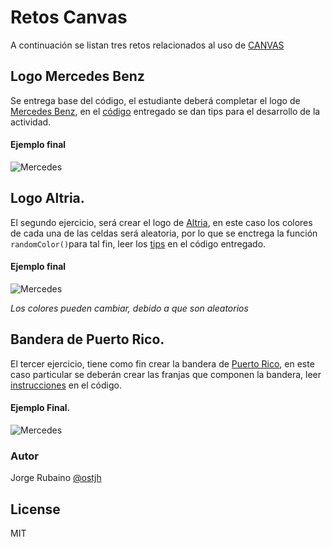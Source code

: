 # Retos Canvas

A continuación se listan tres retos relacionados al uso de [CANVAS]

## Logo Mercedes Benz

Se entrega base del código, el estudiante deberá completar el logo de [Mercedes Benz], en el [código] entregado se dan tips para el desarrollo de la actividad.

#### Ejemplo final 

![Mercedes](https://dl.dropboxusercontent.com/u/181689/logoMercedes.png)

## Logo Altria.

El segundo ejercicio, será crear el logo de [Altria], en este caso los colores de cada una de las celdas será aleatoria, por lo que se enctrega la función `randomColor()`para tal fin, leer los [tips] en el código entregado.

#### Ejemplo final 

![Mercedes](https://dl.dropboxusercontent.com/u/181689/LogoAltria.png)

_Los colores pueden cambiar, debido a que son aleatorios_

## Bandera de Puerto Rico.

El tercer ejercicio, tiene como fin crear la bandera de [Puerto Rico], en este caso particular se deberán crear las franjas que componen la bandera, leer [instrucciones] en el código.

#### Ejemplo Final.

![Mercedes](https://dl.dropboxusercontent.com/u/181689/banderaPuertoRico.png)

### Autor

Jorge Rubaino 
[@ostjh]

License
----
MIT

[@ostjh]:https://twitter.com/ostjh
[Mercedes Benz]:http://www.logodesignlove.com/images/evolution/mercedes-benz-symbol.jpg
[CANVAS]:https://developer.mozilla.org/es/docs/Web/Guide/HTML/Canvas_tutorial
[código]:https://github.com/Jorger/EP01_2016_01/blob/master/clase_11_retos_canvas/logo_mercedes/js/script.js#L30
[Altria]:https://pbs.twimg.com/profile_images/1282715496/AG_pos_fullws_nor_a_400x400.jpg
[tips]:https://github.com/Jorger/EP01_2016_01/blob/master/clase_11_retos_canvas/logo_altria/js/script.js#L6
[Puerto Rico]:http://photos1.blogger.com/blogger/8161/1649/1600/bb1.jpg
[instrucciones]:https://github.com/Jorger/EP01_2016_01/blob/master/clase_11_retos_canvas/bandera/js/script.js#L7

